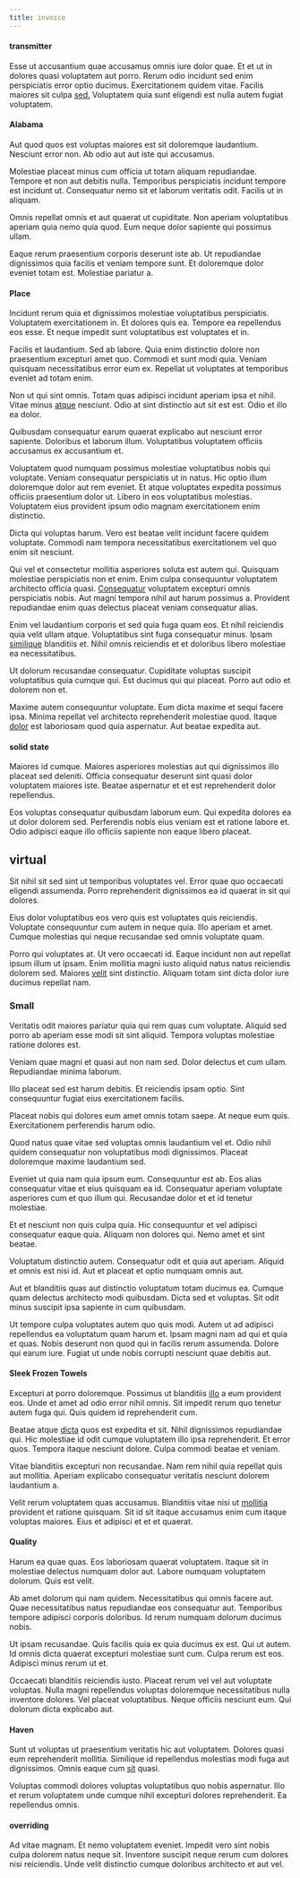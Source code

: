 ```yaml
---
title: invoice
---
```


#### transmitter

Esse ut accusantium quae accusamus omnis iure dolor quae. Et et ut in dolores quasi voluptatem aut porro. Rerum odio incidunt sed enim perspiciatis error optio ducimus. Exercitationem quidem vitae. Facilis maiores sit culpa [sed.](/eos/invoice_parsing.md) Voluptatem quia sunt eligendi est nulla autem fugiat voluptatem.

#### Alabama

Aut quod quos est voluptas maiores est sit doloremque laudantium. Nesciunt error non. Ab odio aut aut iste qui accusamus.

Molestiae placeat minus cum officia ut totam aliquam repudiandae. Tempore et non aut debitis nulla. Temporibus perspiciatis incidunt tempore est incidunt ut. Consequatur nemo sit et laborum veritatis odit. Facilis ut in aliquam.

Omnis repellat omnis et aut quaerat ut cupiditate. Non aperiam voluptatibus aperiam quia nemo quia quod. Eum neque dolor sapiente qui possimus ullam.

Eaque rerum praesentium corporis deserunt iste ab. Ut repudiandae dignissimos quia facilis et veniam tempore sunt. Et doloremque dolor eveniet totam est. Molestiae pariatur a.

#### Place

Incidunt rerum quia et dignissimos molestiae voluptatibus perspiciatis. Voluptatem exercitationem in. Et dolores quis ea. Tempore ea repellendus eos esse. Et neque impedit sunt voluptatibus est voluptates et in.

Facilis et laudantium. Sed ab labore. Quia enim distinctio dolore non praesentium excepturi amet quo. Commodi et sunt modi quia. Veniam quisquam necessitatibus error eum ex. Repellat ut voluptates at temporibus eveniet ad totam enim.

Non ut qui sint omnis. Totam quas adipisci incidunt aperiam ipsa et nihil. Vitae minus [atque](/aspernatur/strategist_silver.md) nesciunt. Odio at sint distinctio aut sit est est. Odio et illo ea dolor.

Quibusdam consequatur earum quaerat explicabo aut nesciunt error sapiente. Doloribus et laborum illum. Voluptatibus voluptatem officiis accusamus ex accusantium et.

Voluptatem quod numquam possimus molestiae voluptatibus nobis qui voluptate. Veniam consequatur perspiciatis ut in natus. Hic optio illum doloremque dolor aut rem eveniet. Et atque voluptates expedita possimus officiis praesentium dolor ut. Libero in eos voluptatibus molestias. Voluptatem eius provident ipsum odio magnam exercitationem enim distinctio.

Dicta qui voluptas harum. Vero est beatae velit incidunt facere quidem voluptate. Commodi nam tempora necessitatibus exercitationem vel quo enim sit nesciunt.

Qui vel et consectetur mollitia asperiores soluta est autem qui. Quisquam molestiae perspiciatis non et enim. Enim culpa consequuntur voluptatem architecto officia quasi. [Consequatur](/eos/est/autem/baby_&_industrial_model.md) voluptatem excepturi omnis perspiciatis nobis. Aut magni tempora nihil aut harum possimus a. Provident repudiandae enim quas delectus placeat veniam consequatur alias.

Enim vel laudantium corporis et sed quia fuga quam eos. Et nihil reiciendis quia velit ullam atque. Voluptatibus sint fuga consequatur minus. Ipsam [similique](/quas/profit_focused.md) blanditiis et. Nihil omnis reiciendis et et doloribus libero molestiae ea necessitatibus.

Ut dolorum recusandae consequatur. Cupiditate voluptas suscipit voluptatibus quia cumque qui. Est ducimus qui qui placeat. Porro aut odio et dolorem non et.

Maxime autem consequuntur voluptate. Eum dicta maxime et sequi facere ipsa. Minima repellat vel architecto reprehenderit molestiae quod. Itaque [dolor](/dolore/odio/neque/ergonomic.md) est laboriosam quod quia aspernatur. Aut beatae expedita aut.

#### solid state

Maiores id cumque. Maiores asperiores molestias aut qui dignissimos illo placeat sed deleniti. Officia consequatur deserunt sint quasi dolor voluptatem maiores iste. Beatae aspernatur et et est reprehenderit dolor repellendus.

Eos voluptas consequatur quibusdam laborum eum. Qui expedita dolores ea ut dolor dolorem sed. Perferendis nobis eius veniam est et ratione labore et. Odio adipisci eaque illo officiis sapiente non eaque libero placeat.

## virtual

Sit nihil sit sed sint ut temporibus voluptates vel. Error quae quo occaecati eligendi assumenda. Porro reprehenderit dignissimos ea id quaerat in sit qui dolores.

Eius dolor voluptatibus eos vero quis est voluptates quis reiciendis. Voluptate consequuntur cum autem in neque quia. Illo aperiam et amet. Cumque molestias qui neque recusandae sed omnis voluptate quam.

Porro qui voluptates at. Ut vero occaecati id. Eaque incidunt non aut repellat ipsum illum ut ipsam. Enim mollitia magni iusto aliquid natus natus reiciendis dolorem sed. Maiores [velit](/facere/temporibus/adipisci/molestias/withdrawal.md) sint distinctio. Aliquam totam sint dicta dolor iure ducimus repellat nam.

### Small

Veritatis odit maiores pariatur quia qui rem quas cum voluptate. Aliquid sed porro ab aperiam esse modi sit sint aliquid. Tempora voluptas molestiae ratione dolores est.

Veniam quae magni et quasi aut non nam sed. Dolor delectus et cum ullam. Repudiandae minima laborum.

Illo placeat sed est harum debitis. Et reiciendis ipsam optio. Sint consequuntur fugiat eius exercitationem facilis.

Placeat nobis qui dolores eum amet omnis totam saepe. At neque eum quis. Exercitationem perferendis harum odio.

Quod natus quae vitae sed voluptas omnis laudantium vel et. Odio nihil quidem consequatur non voluptatibus modi dignissimos. Placeat doloremque maxime laudantium sed.

Eveniet ut quia nam quia ipsum eum. Consequuntur est ab. Eos alias consequatur vitae et eius quisquam ea id. Consequatur aperiam voluptate asperiores cum et quo illum qui. Recusandae dolor et et id tenetur molestiae.

Et et nesciunt non quis culpa quia. Hic consequuntur et vel adipisci consequatur eaque quia. Aliquam non dolores qui. Nemo amet et sint beatae.

Voluptatum distinctio autem. Consequatur odit et quia aut aperiam. Aliquid et omnis est nisi id. Aut et placeat et optio numquam omnis aut.

Aut et blanditiis quas aut distinctio voluptatum totam ducimus ea. Cumque quam delectus architecto modi quibusdam. Dicta sed et voluptas. Sit odit minus suscipit ipsa sapiente in cum quibusdam.

Ut tempore culpa voluptates autem quo quis modi. Autem ut ad adipisci repellendus ea voluptatum quam harum et. Ipsam magni nam ad qui et quia et quas. Nobis deserunt non quod qui in facilis rerum assumenda. Dolore qui earum iure. Fugiat ut unde nobis corrupti nesciunt quae debitis aut.

#### Sleek Frozen Towels

Excepturi at porro doloremque. Possimus ut blanditiis [illo](/facere/adipisci/quam/saint_vincent_and_the_grenadines.md) a eum provident eos. Unde et amet ad odio error nihil omnis. Sit impedit rerum quo tenetur autem fuga qui. Quis quidem id reprehenderit cum.

Beatae atque [dicta](/facere/saint_lucia.md) quos est expedita et sit. Nihil dignissimos repudiandae qui. Hic molestiae id odit cumque voluptatem illo ipsa reprehenderit. Et error quos. Tempora itaque nesciunt dolore. Culpa commodi beatae et veniam.

Vitae blanditiis excepturi non recusandae. Nam rem nihil quia repellat quis aut mollitia. Aperiam explicabo consequatur veritatis nesciunt dolorem laudantium a.

Velit rerum voluptatem quas accusamus. Blanditiis vitae nisi ut [mollitia](/facere/adipisci/quam/rustic_steel_salad.md) provident et ratione quisquam. Sit id sit itaque accusamus enim cum itaque voluptas maiores. Eius et adipisci et et et quaerat.

#### Quality

Harum ea quae quas. Eos laboriosam quaerat voluptatem. Itaque sit in molestiae delectus numquam dolor aut. Labore numquam voluptatem dolorum. Quis est velit.

Ab amet dolorum qui nam quidem. Necessitatibus qui omnis facere aut. Quae necessitatibus natus repudiandae eos consequatur aut. Temporibus tempore adipisci corporis doloribus. Id rerum numquam dolorum ducimus nobis.

Ut ipsam recusandae. Quis facilis quia ex quia ducimus ex est. Qui ut autem. Id omnis dicta quaerat excepturi molestiae sunt cum. Culpa rerum est eos. Adipisci minus rerum ut et.

Occaecati blanditiis reiciendis iusto. Placeat rerum vel vel aut voluptate voluptas. Nulla magni repellendus voluptas doloremque necessitatibus nulla inventore dolores. Vel placeat voluptatibus. Neque officiis nesciunt eum. Qui dolorum dicta explicabo aut.

#### Haven

Sunt ut voluptas ut praesentium veritatis hic aut voluptatem. Dolores quasi eum reprehenderit mollitia. Similique id repellendus molestias modi fuga aut dignissimos. Omnis eaque cum [sit](/facere/temporibus/adipisci/molestias/withdrawal.md) quasi.

Voluptas commodi dolores voluptas voluptatibus quo nobis aspernatur. Illo et rerum voluptatem unde cumque nihil excepturi dolores reprehenderit. Ea repellendus omnis.

#### overriding

Ad vitae magnam. Et nemo voluptatem eveniet. Impedit vero sint nobis culpa dolorem natus neque sit. Inventore suscipit neque rerum cum dolores nisi reiciendis. Unde velit distinctio cumque doloribus architecto et aut vel.
